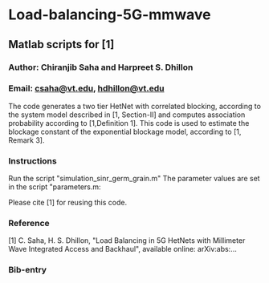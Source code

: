 # Load-balancing-5G-mmwave
## Matlab scripts for [1]
### Author: Chiranjib Saha and Harpreet S. Dhillon
### Email: csaha@vt.edu, hdhillon@vt.edu

The code generates a two tier HetNet with correlated blocking, according to the system model described in [1, Section-II] and computes association probability according to [1,Definition 1]. 
This code is used to estimate the blockage constant of the exponential blockage model, according to [1, Remark 3].  

### Instructions 
Run the script "simulation_sinr_germ_grain.m"
The parameter values are set in the script "parameters.m:

Please cite [1] for reusing this code.

### Reference

[1] C. Saha, H. S. Dhillon, "Load Balancing in 5G HetNets with Millimeter Wave Integrated Access and Backhaul", available online: arXiv:abs:...

### Bib-entry

